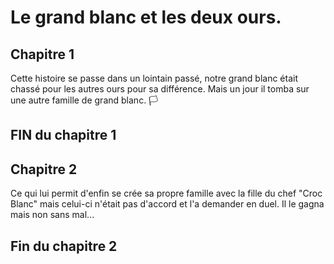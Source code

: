 # Le grand blanc et les deux ours.
## Chapitre 1
Cette histoire se passe dans un lointain passé,
notre grand blanc était chassé pour les autres ours pour sa différence. 
Mais un jour il tomba sur une autre famille de grand blanc. 🏳️
## FIN du chapitre 1

## Chapitre 2
Ce qui lui permit d'enfin se crée sa propre famille avec la fille du chef "Croc Blanc" mais celui-ci n'était pas d'accord et l'a demander en duel. Il le gagna mais non sans mal...
## Fin du chapitre 2